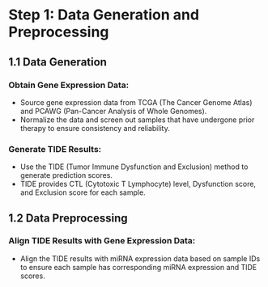 # Step 1: Data Generation and Preprocessing
## 1.1 Data Generation
### Obtain Gene Expression Data:

- Source gene expression data from TCGA (The Cancer Genome Atlas) and PCAWG (Pan-Cancer Analysis of Whole Genomes).
- Normalize the data and screen out samples that have undergone prior therapy to ensure consistency and reliability.

### Generate TIDE Results:

- Use the TIDE (Tumor Immune Dysfunction and Exclusion) method to generate prediction scores.
- TIDE provides CTL (Cytotoxic T Lymphocyte) level, Dysfunction score, and Exclusion score for each sample.

## 1.2 Data Preprocessing
### Align TIDE Results with Gene Expression Data:

- Align the TIDE results with miRNA expression data based on sample IDs to ensure each sample has corresponding miRNA expression and TIDE scores.
